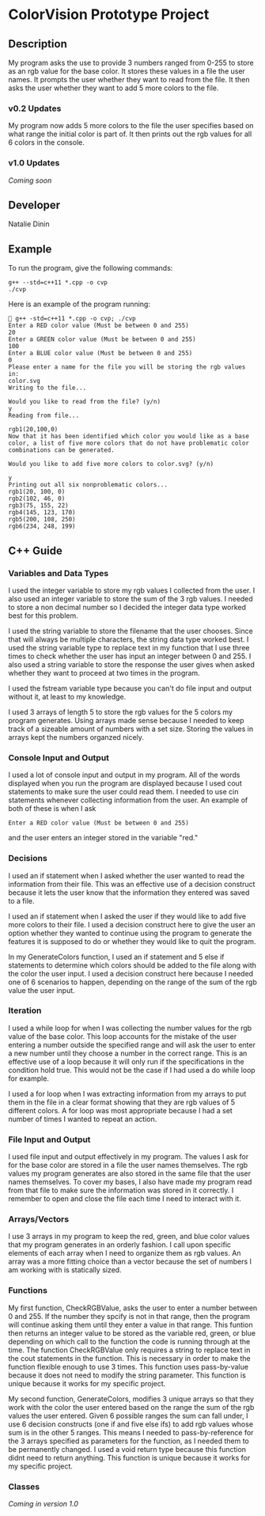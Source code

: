 # ColorVision Prototype Project

## Description

My program asks the use to provide 3 numbers ranged from 0-255 to store as an rgb value for the base color. It stores these values in a file the user names. It prompts the user whether they want to read from the file. It then asks the user whether they want to add 5 more colors to the file.

### v0.2 Updates

My program now adds 5 more colors to the file the user specifies based on what range the initial color is part of. It then prints out the rgb values for all 6 colors in the console.

### v1.0 Updates

*Coming soon*


## Developer

Natalie Dinin

## Example

To run the program, give the following commands:

```
g++ --std=c++11 *.cpp -o cvp
./cvp
```

Here is an example of the program running:

```
 g++ -std=c++11 *.cpp -o cvp; ./cvp
Enter a RED color value (Must be between 0 and 255)
20 
Enter a GREEN color value (Must be between 0 and 255)
100
Enter a BLUE color value (Must be between 0 and 255)
0
Please enter a name for the file you will be storing the rgb values in:
color.svg
Writing to the file...

Would you like to read from the file? (y/n)
y
Reading from file...

rgb1(20,100,0)
Now that it has been identified which color you would like as a base color, a list of five more colors that do not have problematic color combinations can be generated.

Would you like to add five more colors to color.svg? (y/n)

y
Printing out all six nonproblematic colors...
rgb1(20, 100, 0)
rgb2(102, 46, 0)
rgb3(75, 155, 22)
rgb4(145, 123, 170)
rgb5(200, 108, 250)
rgb6(234, 248, 199)
```

## C++ Guide

### Variables and Data Types

I used the integer variable to store my rgb values I collected from the user. I also used an integer variable to store the sum of the 3 rgb values. I needed to store a non decimal number so I decided the integer data type worked best for this problem.

I used the string variable to store the filename that the user chooses. Since that will always be multiple characters, the string data type worked best. I used the string variable type to replace text in my function that I use three times to check whether the user has input an integer between 0 and 255. I also used a string variable to store the response the user gives when asked whether they want to proceed at two times in the program. 

I used the fstream variable type because you can't do file input and output without it, at least to my knowledge. 

I used 3 arrays of length 5 to store the rgb values for the 5 colors my program generates. Using arrays made sense because I needed to keep track of a sizeable amount of numbers with a set size. Storing the values in arrays kept the numbers organzed nicely. 

### Console Input and Output

I used a lot of console input and output in my program. All of the words displayed when you run the program are displayed because I used cout statements to make sure the user could read them. I needed to use cin statements whenever collecting information from the user. An example of both of these is when I ask 
```
Enter a RED color value (Must be between 0 and 255)
```
and the user enters an integer stored in the variable "red."


### Decisions

I used an if statement when I asked whether the user wanted to read the information from their file. This was an effective use of a decision construct because it lets the user know that the information they entered was saved to a file. 

I used an if statement when I asked the user if they would like to add five more colors to their file. I used a decision construct here to give the user an option whether they wanted to continue using the program to generate the features it is supposed to do or whether they would like to quit the program.

In my GenerateColors function, I used an if statement and 5 else if statements to determine which colors should be added to the file along with the color the user input. I used a decision construct here because I needed one of 6 scenarios to happen, depending on the range of the sum of the rgb value the user input.

### Iteration

I used a while loop for when I was collecting the number values for the rgb value of the base color. This loop accounts for the mistake of the user entering a number outside the specified range and will ask the user to enter a new number until they choose a number in the correct range. This is an effective use of a loop because it will only run if the specifications in the condition hold true. This would not be the case if I had used a do while loop for example. 

I used a for loop when I was extracting information from my arrays to put them in the file in a clear format showing that they are rgb values of 5 different colors. A for loop was most appropriate because I had a set number of times I wanted to repeat an action. 

### File Input and Output

I used file input and output effectively in my program. The values I ask for for the base color are stored in a file the user names themselves. The rgb values my program generates are also stored in the same file that the user names themselves. To cover my bases, I also have made my program read from that file to make sure the information was stored in it correctly. I remember to open and close the file each time I need to interact with it.  


### Arrays/Vectors

I use 3 arrays in my program to keep the red, green, and blue color values that my program generates in an orderly fashion. I call upon specific elements of each array when I need to organize them as rgb values. An array was a more fitting choice than a vector because the set of numbers I am working with is statically sized. 

### Functions

My first function, CheckRGBValue, asks the user to enter a number between 0 and 255. If the number they spcify is not in that range, then the program will continue asking them until they enter a value in that range. This funtion then returns an integer value to be stored as the variable red, green, or blue depending on which call to the function the code is running through at the time. The function CheckRGBValue only requires a string to replace text in the cout statements in the function. This is necessary in order to make the function flexible enough to use 3 times. This function uses pass-by-value because it does not need to modify the string parameter. This function is unique because it works for my specific project.

My second function, GenerateColors, modifies 3 unique arrays so that they work with the color the user entered based on the range the sum of the rgb values the user entered. Given 6 possible ranges the sum can fall under, I use 6 decision constructs (one if and five else ifs) to add rgb values whose sum is in the other 5 ranges. This means I needed to pass-by-reference for the 3 arrays specified as parameters for the function, as I needed them to be permanently changed. I used a void return type because this function didnt need to return anything. This function is unique because it works for my specific project. 


### Classes

*Coming in version 1.0*
